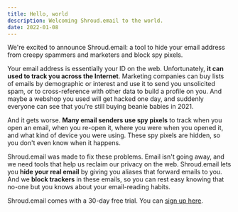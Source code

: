```yaml
---
title: Hello, world
description: Welcoming Shroud.email to the world.
date: 2022-01-08
---
```


We're excited to announce Shroud.email: a tool to hide your email address from creepy spammers and marketers and block spy pixels.

Your email address is essentially your ID on the web. Unfortunately, **it can used to track you across the Internet**. Marketing companies can buy lists of emails by demographic or interest and use it to send you unsolicited spam, or to cross-reference with other data to build a profile on you. And maybe a webshop you used will get hacked one day, and suddenly everyone can see that you're still buying beanie babies in 2021.

And it gets worse. **Many email senders use spy pixels** to track when you open an email, when you re-open it, where you were when you opened it, and what kind of device you were using. These spy pixels are hidden, so you don't even know when it happens.

Shroud.email was made to fix these problems. Email isn't going away, and we need tools that help us reclaim our privacy on the web. Shroud.email lets you **hide your real email** by giving you aliases that forward emails to you. And we **block trackers** in these emails, so you can rest easy knowing that no-one but you knows about your email-reading habits.

Shroud.email comes with a 30-day free trial. You can [sign up here](https://app.shroud.email/users/register).
